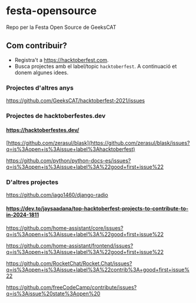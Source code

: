 # festa-opensource
Repo per la Festa Open Source de GeeksCAT


## Com contribuir?

- Registra't a https://hacktoberfest.com.
- Busca projectes amb el label/topic `hacktoberfest`. A continuació et donem algunes idees.

### Projectes d'altres anys

https://github.com/GeeksCAT/hacktoberfest-2021/issues

### Projectes de hacktoberfestes.dev

#### https://hacktoberfestes.dev/

[https://github.com/zerasul/blask](https://github.com/zerasul/blask/issues?q=is%3Aopen+is%3Aissue+label%3Ahacktoberfest)

https://github.com/python/python-docs-es/issues?q=is%3Aopen+is%3Aissue+label%3A%22good+first+issue%22


### D'altres projectes

https://github.com/iago1460/django-radio

#### https://dev.to/jaysaadana/top-hacktoberfest-projects-to-contribute-to-in-2024-1811

https://github.com/home-assistant/core/issues?q=is%3Aopen+is%3Aissue+label%3A%22good+first+issue%22

https://github.com/home-assistant/frontend/issues?q=is%3Aopen+is%3Aissue+label%3A%22good+first+issue%22

https://github.com/RocketChat/Rocket.Chat/issues?q=is%3Aopen+is%3Aissue+label%3A%22contrib%3A+good+first+issue%22

https://github.com/freeCodeCamp/contribute/issues?q=is%3Aissue%20state%3Aopen%20

